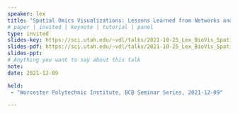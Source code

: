 ```yaml
---
speaker: lex
title: "Spatial Omics Visualizations: Lessons Learned from Networks and Maps"
# paper | invited | keynote | tutorial | panel
type: invited
slides-key: https://sci.utah.edu/~vdl/talks/2021-10-25_Lex_BioVis_Spatial_Omics.key
slides-pdf: https://sci.utah.edu/~vdl/talks/2021-10-25_Lex_BioVis_Spatial_Omics.pdf
slides-ppt: 
# Anything you want to say about this talk
note:
date: 2021-12-09

held: 
 - "Worcester Polytechnic Institute, BCB Seminar Series, 2021-12-09"

---
```

